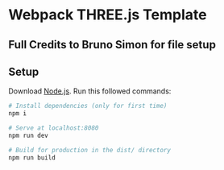 # Webpack THREE.js Template

## Full Credits to Bruno Simon for file setup 

## Setup
Download [Node.js](https://nodejs.org/en/download/).
Run this followed commands:

``` bash
# Install dependencies (only for first time)
npm i

# Serve at localhost:8080
npm run dev

# Build for production in the dist/ directory
npm run build
```

